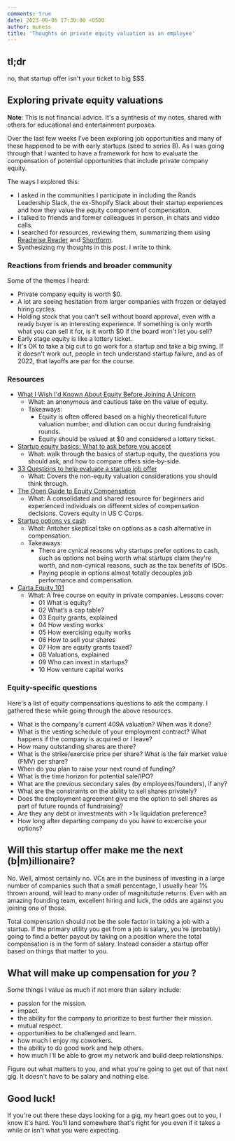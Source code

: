 ```yaml
---
comments: true
date: 2023-06-06 17:30:00 +0500
author: muness
title: 'Thoughts on private equity valuation as an employee'
---
```


## tl;dr

no, that startup offer isn't your ticket to big $$$.

## Exploring private equity valuations

**Note**: This is not financial advice. It's a synthesis of my notes, shared with others for educational and entertainment purposes.

Over the last few weeks I've been exploring job opportunities and many of these happened to be with early startups (seed to series B). As I was going through that I wanted to have a framework for how to evaluate the compensation of potential opportunities that include private company equity.

The ways I explored this:

- I asked in the communities I participate in including the Rands Leadership Slack, the ex-Shopify Slack about their startup experiences and how they value the equity component of compensation.
- I talked to friends and former colleagues in person, in chats and video calls.
- I searched for resources, reviewing them, summarizing them using [Readwise Reader](https://readwise.io/reader/update-may2023#:~:text=First%2DClass%20Summarization%20%F0%9F%A4%8F%F0%9F%A5%87) and [Shortform](https://chrome.google.com/webstore/detail/shortform-summarize-web-%20/anfegbjckcheemfbibglojdmjadgiepe).
- Synthesizing my thoughts in this post. I write to think.

### Reactions from friends and broader community

Some of the themes I heard:

- Private company equity is worth $0.
- A lot are seeing hesitation from larger companies with frozen or delayed hiring cycles.
- Holding stock that you can't sell without board approval, even with a ready buyer is an interesting experience. If something is only worth what you can sell it for, is it worth $0 if the board won't let you sell?
- Early stage equity is like a lottery ticket.
- It's OK to take a big cut to go work for a startup and take a big swing. If it doesn't work out, people in tech understand startup failure, and as of 2022, that layoffs are par for the course.

### Resources

- [What I Wish I'd Known About Equity Before Joining A Unicorn](https://gist.github.com/yossorion/4965df74fd6da6cdc280ec57e83a202d)
  - What: an anonymous and cautious take on the value of equity.
  - Takeaways:
    - Equity is often offered based on a highly theoretical future valuation number, and dilution can occur during fundraising rounds.
    - Equity should be valued at $0 and considered a lottery ticket.
- [Startup equity basics: What to ask before you accept](https://humaninterest.com/learn/articles/startup-equity-basics-ask-stock-accept/)
  - What: walk through the basics of startup equity, the questions you should ask, and how to compare offers side-by-side.
- [33 Questions to help evaluate a startup job offer](https://humaninterest.com/learn/articles/33-questions-help-evaluate-startup-job-offer/)
  - What: Covers the non-equity valuation considerations you should think through.
- [The Open Guide to Equity Compensation](https://github.com/jlevy/og-equity-compensation)
  - What: A consolidated and shared resource for beginners and experienced individuals on different sides of compensation decisions. Covers equity in US C Corps.
- [Startup options vs cash](https://danluu.com/startup-options/)
  - What: Antoher skeptical take on options as a cash alternative in compensation.
  - Takeaways:
    - There are cynical reasons why startups prefer options to cash, such as options not being worth what startups claim they're worth, and non-cynical reasons, such as the tax benefits of ISOs.
    - Paying people in options almost totally decouples job performance and compensation.
- [Carta Equity 101](https://carta.com/equity/learn/)
  - What: A free course on equity in private companies. Lessons cover:
    - 01 What is equity?
    - 02 What’s a cap table?
    - 03 Equity grants, explained
    - 04 How vesting works
    - 05 How exercising equity works
    - 06 How to sell your shares
    - 07 How are equity grants taxed?
    - 08 Valuations, explained
    - 09 Who can invest in startups?
    - 10 How venture capital works

### Equity-specific questions

Here's a list of equity compensations questions to ask the company. I gathered these while going through the above resources.

- What is the company's current 409A valuation? When was it done?
- What is the vesting schedule of your employment contract? What happens if the company is acquired or I leave?
- How many outstanding shares are there?
- What is the strike/exercise price per share? What is the fair market value (FMV) per share?
- When do you plan to raise your next round of funding?
- What is the time horizon for potential sale/IPO?
- What are the previous secondary sales (by employees/founders), if any?
- What are the constraints on the ability to sell shares privately?
- Does the employment agreement give me the option to sell shares as part of future rounds of fundraising?
- Are they any debt or investments with  >1x liquidation preference?
- How long after departing company do you have to excercise your options?

## Will this startup offer make me the next (b|m)illionaire?

No. Well, almost certainly no. VCs are in the business of investing in a large number of companies such that a small percentage, I usually hear 1% thrown around, will lead to many order of magnitutude returns. Even with an amazing founding team, excellent hiring and luck, the odds are against you joining one of those.

Total compensation should not be the sole factor in taking a job with a startup. If the primary utility you get from a job is salary, you're (probably) going to find a better payout by taking on a position where the total compensation is in the form of salary. Instead consider a startup offer based on things that matter to you.

## What will make up compensation for _you_ ?

Some things I value as much if not more than salary include:

- passion for the mission.
- impact.
- the ability for the company to prioritize to best further their mission.
- mutual respect.
- opportunities to be challenged and learn.
- how much I enjoy my coworkers.
- the ability to do good work and help others.
- how much I'll be able to grow my network and build deep relationships.

Figure out what matters to you, and what you're going to get out of that next gig. It doesn't have to be salary and nothing else.

## Good luck!

If you're out there these days looking for a gig, my heart goes out to you, I know it's hard. You'll land somewhere that's right for you even if it takes a while or isn't what you were expecting.
